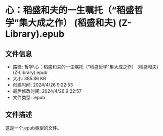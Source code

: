 ﻿# 心：稻盛和夫的一生嘱托（“稻盛哲学”集大成之作） (稻盛和夫) (Z-Library).epub

## 文件信息
- 路径: 哲学\心：稻盛和夫的一生嘱托（“稻盛哲学”集大成之作） (稻盛和夫) (Z-Library).epub
- 大小: 385.86 KB
- 创建时间: 2024/4/26 9:22:53
- 最后修改时间: 2024/4/26 9:22:57
- 文件类型: .epub

## 文件描述
这是一个.epub类型的文件。

